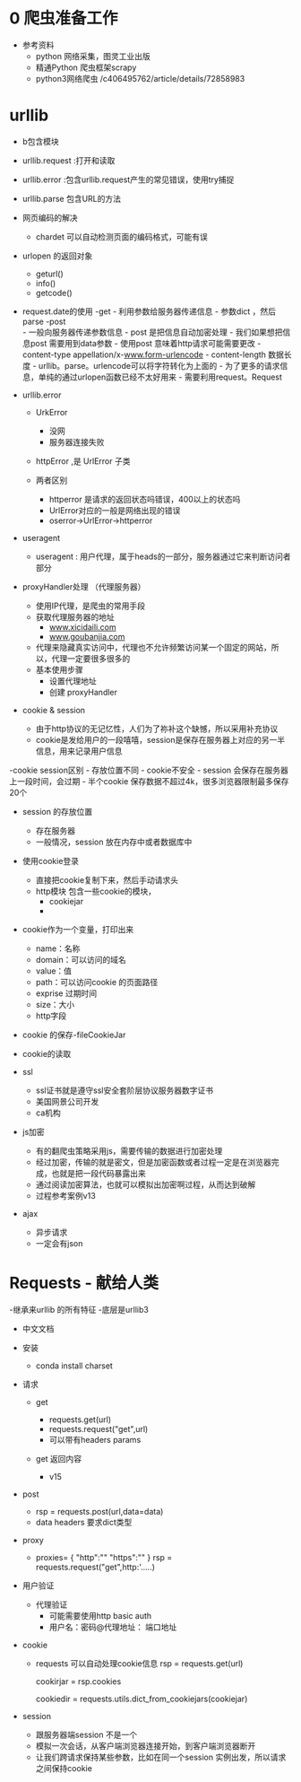 # 0 爬虫准备工作
- 参考资料
    - python 网络采集，图灵工业出版
    - 精通Python 爬虫框架scrapy 
    - python3网络爬虫 /c406495762/article/details/72858983
    
    
# urllib
- b包含模块
 - urllib.request :打开和读取
 - urllib.error :包含urllib.request产生的常见错误，使用try捕捉
 - urllib.parse 包含URL的方法  
 
- 网页编码的解决
    - chardet  可以自动检测页面的编码格式，可能有误
    
    
- urlopen  的返回对象
    - geturl() 
    - info()     
    - getcode()
    
- request.date的使用
    -get
        - 利用参数给服务器传递信息
        - 参数dict ，然后parse
    -post  
        - 一般向服务器传递参数信息
        - post 是把信息自动加密处理
        - 我们如果想把信息post 需要用到data参数
        - 使用post 意味着http请求可能需要更改
           - content-type appellation/x-www.form-urlencode
           - content-length 数据长度
           - urllib。parse。urlencode可以将字符转化为上面的
        - 为了更多的请求信息，单纯的通过urlopen函数已经不太好用来
        - 需要利用request。Request
        
- urllib.error
    -  UrkError 
        - 没网
        - 服务器连接失败
    - httpError     ,是       UrlError      子类
    
    - 两者区别
        - httperror 是请求的返回状态吗错误，400以上的状态吗
        - UrlError对应的一般是网络出现的错误
        - oserror->UrlError->httperror 
- useragent
    - useragent : 用户代理，属于heads的一部分，服务器通过它来判断访问者部分           
- proxyHandler处理 （代理服务器）
    - 使用IP代理，是爬虫的常用手段
    - 获取代理服务器的地址
        - www.xicidaili.com
        - www.goubanjia.com
    - 代理来隐藏真实访问中，代理也不允许频繁访问某一个固定的网站，所以，代理一定要很多很多的
    - 基本使用步骤
        - 设置代理地址
        - 创建    proxyHandler
        
        
- cookie & session
    - 由于http协议的无记忆性，人们为了祢补这个缺憾，所以采用补充协议
    - cookie是发给用户的一段嘻嘻，session是保存在服务器上对应的另一半信息，用来记录用户信息
    
-cookie session区别
    - 存放位置不同
    - cookie不安全
    - session 会保存在服务器上一段时间，会过期
    - 半个cookie 保存数据不超过4k，很多浏览器限制最多保存20个 
- session 的存放位置
    - 存在服务器
    - 一般情况，session 放在内存中或者数据库中
- 使用cookie登录
    - 直接把cookie复制下来，然后手动请求头
    - http模块 包含一些cookie的模块，
        - cookiejar
        - 
 - cookie作为一个变量，打印出来
    - name：名称
    - domain：可以访问的域名
    - value：值
    - path：可以访问cookie 的页面路径
    - exprise 过期时间
    - size：大小
    - http字段              
- cookie 的保存-fileCookieJar
- cookie的读取

- ssl
    - ssl证书就是遵守ssl安全套阶层协议服务器数字证书
    - 美国网景公司开发
    - ca机构
    
    
- js加密
    - 有的翻爬虫策略采用js，需要传输的数据进行加密处理
    - 经过加密，传输的就是密文，但是加密函数或者过程一定是在浏览器完成，也就是把一段代码暴露出来
    - 通过阅读加密算法，也就可以模拟出加密啊过程，从而达到破解
    - 过程参考案例v13
    
    
- ajax
    - 异步请求
    - 一定会有json
    
    
# Requests -         献给人类
-继承来urllib 的所有特征
-底层是urllib3
- 中文文档
-   安装 
    - conda install charset 
- 请求
    - get
        - requests.get(url)
        - requests.request("get",url)
        - 可以带有headers params
        
        
    - get  返回内容
        - v15        
- post 
    - rsp = requests.post(url,data=data)
    - data  headers  要求dict类型
    
    
- proxy 
    - proxies= {
        "http":""
        "https":""
        }
      rsp = requests.request("get",http:'.....)  
      
      
      
- 用户验证
    - 代理验证 
        - 可能需要使用http basic auth
        - 用户名：密码@代理地址： 端口地址
        
- cookie 
    - requests 可以自动处理cookie信息
        rsp = requests.get(url)
        
        cookirjar = rsp.cookies
        
        cookiedir = requests.utils.dict_from_cookiejars(cookiejar)
        
        
        
- session
    - 跟服务器端session 不是一个
    - 模拟一次会话，从客户端浏览器连接开始，到客户端浏览器断开
    - 让我们跨请求保持某些参数，比如在同一个session 实例出发，所以请求之间保持cookie
                                            